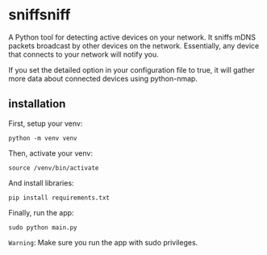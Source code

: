 # sniffsniff

A Python tool for detecting active devices on your network. It sniffs mDNS packets broadcast by other devices on the network. Essentially, any device that connects to your network will notify you.

If you set the detailed option in your configuration file to true, it will gather more data about connected devices using python-nmap.

## installation

First, setup your venv:

```
python -m venv venv
```

Then, activate your venv:

```
source /venv/bin/activate
```

And install libraries:

```
pip install requirements.txt
```

Finally, run the app:

```
sudo python main.py
```

`Warning`: Make sure you run the app with sudo privileges.
